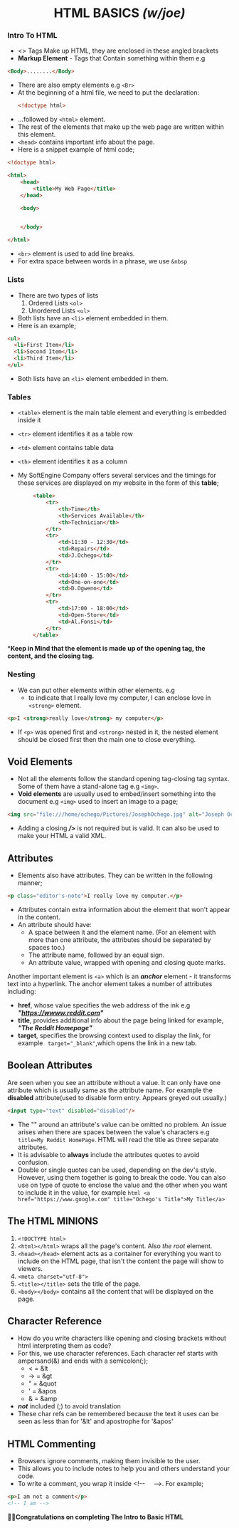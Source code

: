 # <center> HTML BASICS *(w/joe)*<center>
### Intro To HTML
- <> Tags Make up HTML, they are enclosed in these angled brackets
- **Markup Element** - Tags that Contain something within them e.g

````html
<Body>........</Body>
````
- There are also empty elements e.g ````<Br>````
- At the beginning of a html file, we need to put the declaration:
  ````html
  <!doctype html>
  ````
- ...followed by ````<html>```` element.
- The rest of the elements that make up the web page are written within this element.
- ````<head>```` contains important info about the page.
- Here is a snippet example of html code;
````html
<!doctype html>

<html>
    <head>
        <title>My Web Page</title>
    </head>

    <body>


    </body>

</html>
````
- ````<br>```` element is used to add line breaks.
- For extra space between words in a phrase, we use ````&nbsp````

### Lists 
- There are two types of lists
  1. Ordered Lists ````<ol>````
  2. Unordered Lists ````<ul>````
- Both lists have an ````<li>```` element embedded in them.
- Here is an example;
````html
<ul>
  <li>First Item</li>
  <li>Second Item</li>
  <li>Third Item</li>
</ul>
````
- Both lists have an ````<li>```` element embedded in them.
### Tables
- ````<table>```` element is the main table element and everything is embedded inside it
- ````<tr>```` element identifies it as a table row
- ````<td>```` element contains table data 
- ````<th>```` element identifies it as a column

- My SoftEngine Company offers several services and the timings for these services are displayed on my website in the form of this **table**;
````html
        <table>
            <tr>
                <th>Time</th>
                <th>Services Available</th>
                <th>Technician</th>
            </tr>
            <tr>
                <td>11:30 - 12:30</td>
                <td>Repairs</td>
                <td>J.Ochego</td>
            </tr>
            <tr>
                <td>14:00 - 15:00</td>
                <td>One-on-one</td>
                <td>D.Ogweno</td>
            </tr>
            <tr>
                <td>17:00 - 18:00</td>
                <td>Open-Store</td>
                <td>Al.Fonsi</td>
            </tr>
        </table>
````
***Keep in Mind that the element is made up of the opening tag, the content, and the closing tag.**

### Nesting
- We can put other elements within other elements. e.g
  - to indicate that I really love my computer, I can enclose love in ````<strong>```` element.
````html
<p>I <strong>really love</strong> my computer</p>
````
- If ````<p>```` was opened first and ````<strong>```` nested in it, the nested element should be closed first then the main one to close everything.
## Void Elements
- Not all the elements follow the standard opening tag-closing tag syntax. Some of them have a stand-alone tag e.g ````<img>````.
- **Void elements** are usually used to embed/insert something into the document e.g ````<img>```` used to insert an image to a page;
````html
<img src="file:///home/ochego/Pictures/JosephOchego.jpg" alt="Joseph Ochego">
````
- Adding a closing ***/>*** is not required but is valid. It can also be used to make your HTML a valid XML.
## Attributes
- Elements also have attributes. They can be written in the following manner;
````html
<p class="editor's-note">I really love my computer.</p>
````
- Attributes contain extra information about the element that won't appear in the content.
- An attribute should have:
  - A space between it and the element name. (For an element with more than one attribute, the attributes should be separated by spaces too.)
  - The attribute name, followed by an equal sign.
  - An attribute value, wrapped with opening and closing quote marks.

Another important element is ````<a>```` which is an ***anchor*** element - it transforms text into a hyperlink. The anchor element takes a number of attributes including:
- **href**, whose value specifies the web address of the ink e.g ***"https://wwww.reddit.com"***
- **title**, provides additional info about the page being linked for example, ***"The Reddit Homepage"***
- **target**, specifies the browsing context used to display the link, for example ```` target="_blank"````,which opens the link in a new tab.

## Boolean Attributes
Are seen when you see an attribute without a value. It can only have one attribute which is usually same as the attribute name. For example the **disabled** attribute(used to disable form entry. Appears greyed out usually.)
````html
<input type="text" disabled="disabled"/>
````
- The "" around an attribute's value can be omitted no problem. An issue arises when there are spaces between the value's characters e.g ````title=My Reddit HomePage````. HTML will read the title as three  separate attributes.
- It is advisable to **always** include the attributes quotes to avoid confusion.
- Double or single quotes can be used, depending on the dev's style. However, using them together is going to break the code.  You can also use on type of quote to enclose the value and the other when you want to include it in the value, for example ````html
<a href="https://www.google.com" title="Ochego's Title">My Title</a>````

## The HTML MINIONS
1. ````<!DOCTYPE html>````
2. ````<html></html>```` wraps all the page's content. Also <em>the root</em> element.
3. ````<head></head>```` element acts as a container for everything you want to include on the HTML page, that isn't the content the page will show to viewers.
4. ````<meta charset="utf-8">````
5. ````<title></title>```` sets the title of the page.
6. ````<body></body>```` contains all the content that will be displayed on the page.

## Character Reference
- How do you write characters like opening and closing brackets without html interpreting them as code?
- For this, we use character references. Each character ref starts with ampersand(&) and ends with a semicolon(;);
   - < = &lt
   - -> = &gt
   - " = &quot
   - ' = &apos
   - & = &amp
- ***not*** included (;) to avoid translation
- These char refs can be remembered because the text it uses can be seen as less than for '&lt' and apostrophe for '&apos'
## HTML Commenting
- Browsers ignore comments, making them invisible to the user.
- This allows you to include notes to help you and others understand your code.
- To write a comment, you wrap it inside &lt;!--  &nbsp; &nbsp; --&gt;. For example;
````html
<p>I am not a comment</p>
<!-- I am -->
```` 
🥳🥳<strong>Congratulations on completing The Intro to Basic HTML</strong> 